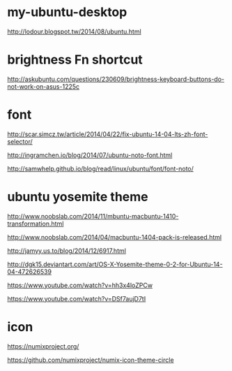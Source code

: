 my-ubuntu-desktop
=================
http://lodour.blogspot.tw/2014/08/ubuntu.html

brightness Fn shortcut
===
http://askubuntu.com/questions/230609/brightness-keyboard-buttons-do-not-work-on-asus-1225c

font
===
http://scar.simcz.tw/article/2014/04/22/fix-ubuntu-14-04-lts-zh-font-selector/

http://ingramchen.io/blog/2014/07/ubuntu-noto-font.html

http://samwhelp.github.io/blog/read/linux/ubuntu/font/font-noto/

ubuntu yosemite theme
===
http://www.noobslab.com/2014/11/mbuntu-macbuntu-1410-transformation.html

http://www.noobslab.com/2014/04/macbuntu-1404-pack-is-released.html

http://jamyy.us.to/blog/2014/12/6917.html

http://dgk15.deviantart.com/art/OS-X-Yosemite-theme-0-2-for-Ubuntu-14-04-472626539

https://www.youtube.com/watch?v=hh3x4loZPCw

https://www.youtube.com/watch?v=DSf7aujD7tI

icon
===
https://numixproject.org/

https://github.com/numixproject/numix-icon-theme-circle
